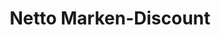 ---
title: "Netto Marken-Discount"
url: /menden-sauerland/netto-marken-discount-carl-benz-strasse/
shop: Supermarkt
---